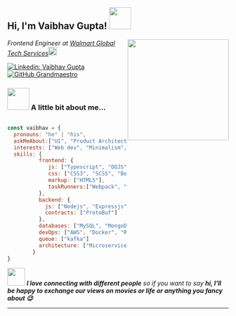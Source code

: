 <h2> Hi, I'm Vaibhav Gupta! <img src="https://media.giphy.com/media/mGcNjsfWAjY5AEZNw6/giphy.gif" width="50"></h2>

<img align='right' src="https://media.giphy.com/media/f3iwJFOVOwuy7K6FFw/giphy.gif" width="230">

<p><em>Frontend Engineer at <a href="https://walmart.com">Walmart Global Tech Services</a><img src="https://media.giphy.com/media/ZYJigxqrWPvxeX9YO0/giphy.gif" width="20" height="20"></br>
</em></p>

[![Linkedin: Vaibhav Gupta](https://img.shields.io/badge/-vaibhavgupta-blue?style=flat-square&logo=Linkedin&logoColor=white&link=https://www.linkedin.com/in/vaibhavgupta1992/)](https://www.linkedin.com/in/vaibhavgupta1992/)
[![GitHub Grandmaestro](https://img.shields.io/github/followers/grandmaestro?label=follow&style=social)](https://github.com/grandmaestro)


### <img src="https://media.giphy.com/media/VgCDAzcKvsR6OM0uWg/giphy.gif" width="50"> A little bit about me...  

```javascript

const vaibhav = {
  pronouns: "he" | "his",
  askMeAbout:["UI", "Product Architecture", "Visualization & Reporting", "Scalability & Performance"],
  interests: ["Web dev", "Minimalism", "Travelling"],
  skills: {
          frontend: {
             js: ["Typescript", "OOJS", "Angular", "React", "Redux"],
             css: ["CSS3", "SCSS", "Bootstrap"],
             markup: ["HTML5"],
             taskRunners:["Webpack", "Gulp", "Grunt"],
          },
          backend: {
            js: ["Nodejs", "Expressjs", "GraphQL", "WebSockets"],
            contracts: ["ProtoBuf"]
          },
          databases: ["MySQL", "MongoDB", "T-SQL", "Elastic Search"],
          devOps: ["AWS", "Docker", "Route53", "Nginx"],
          queue: ["kafka"]
          architecture: ["Microservices", "Event-driven", "Serverless"]
        }        
}
```

<img src="https://media.giphy.com/media/LnQjpWaON8nhr21vNW/giphy.gif" width="40"> <em><b>I love connecting with different people</b> so if you want to say <b>hi, I'll be happy to exchange our views on movies or life or anything you fancy about :wink: </b></em>

---
